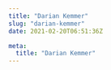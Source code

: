 ```yaml
---
title: "Darian Kemmer"
slug: "darian-kemmer"
date: 2021-02-20T06:51:36Z

meta:
  title: "Darian Kemmer"
---
```


